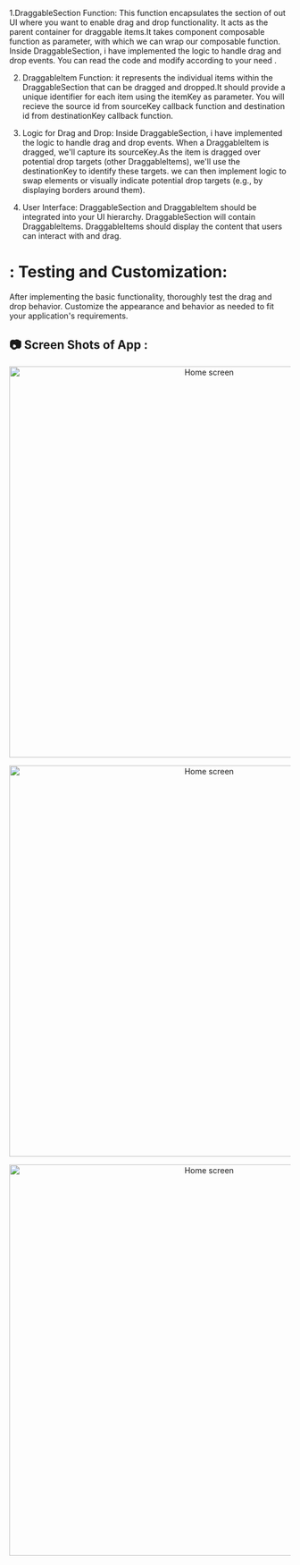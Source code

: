 1.DraggableSection Function: This function encapsulates the section of out UI where you want to enable drag and drop functionality. It acts as the parent container for draggable items.It takes component composable function as parameter, with which we can wrap our composable function. Inside DraggableSection, i have implemented the logic to handle drag and drop events. You can read the code and modify according to your need .

2. DraggableItem Function: it represents the individual items within the DraggableSection that can be dragged and dropped.It should provide a unique identifier for each item using the itemKey as parameter. You will recieve the source id from sourceKey callback function and destination id from destinationKey callback function.

3. Logic for Drag and Drop: Inside DraggableSection, i have implemented the logic to handle drag and drop events. When a DraggableItem is dragged, we'll capture its sourceKey.As the item is dragged over potential drop targets (other DraggableItems), we'll use the destinationKey to identify these targets. we can then implement logic to swap elements or visually indicate potential drop targets (e.g., by displaying borders around them).
4. User Interface: DraggableSection and DraggableItem should be integrated into your UI hierarchy. DraggableSection will contain DraggableItems. DraggableItems should display the content that users can interact with and drag.
# : Testing and Customization:

After implementing the basic functionality, thoroughly test the drag and drop behavior.
Customize the appearance and behavior as needed to fit your application's requirements.

## :camera: Screen Shots of App :
<p align="center">
    <img alt="Home screen" src="./screenshots/Screenshot.png" height = "700px"/>
</p>
<p align="center">
    <img alt="Home screen" src="./screenshots/Screenshot.png" height = "700px"/>
</p>
<p align="center">
    <img alt="Home screen" src="./screenshots/Screenshot.png" height = "700px"/>
</p>
